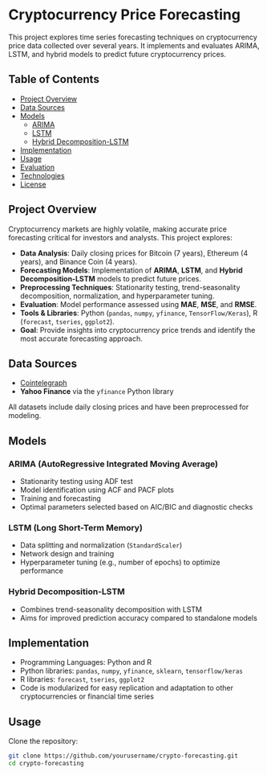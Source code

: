# Cryptocurrency Price Forecasting

This project explores time series forecasting techniques on cryptocurrency price data collected over several years. It implements and evaluates ARIMA, LSTM, and hybrid models to predict future cryptocurrency prices.

## Table of Contents
- [Project Overview](#project-overview)
- [Data Sources](#data-sources)
- [Models](#models)
  - [ARIMA](#arima)
  - [LSTM](#lstm)
  - [Hybrid Decomposition-LSTM](#hybrid-decomposition-lstm)
- [Implementation](#implementation)
- [Usage](#usage)
- [Evaluation](#evaluation)
- [Technologies](#technologies)
- [License](#license)

## Project Overview

Cryptocurrency markets are highly volatile, making accurate price forecasting critical for investors and analysts. This project explores:

- **Data Analysis**: Daily closing prices for Bitcoin (7 years), Ethereum (4 years), and Binance Coin (4 years).  
- **Forecasting Models**: Implementation of **ARIMA**, **LSTM**, and **Hybrid Decomposition-LSTM** models to predict future prices.  
- **Preprocessing Techniques**: Stationarity testing, trend-seasonality decomposition, normalization, and hyperparameter tuning.  
- **Evaluation**: Model performance assessed using **MAE**, **MSE**, and **RMSE**.  
- **Tools & Libraries**: Python (`pandas`, `numpy`, `yfinance`, `TensorFlow/Keras`), R (`forecast`, `tseries`, `ggplot2`).  
- **Goal**: Provide insights into cryptocurrency price trends and identify the most accurate forecasting approach.


## Data Sources
- [Cointelegraph](https://cointelegraph.com)   
- **Yahoo Finance** via the `yfinance` Python library  

All datasets include daily closing prices and have been preprocessed for modeling.

## Models

### ARIMA (AutoRegressive Integrated Moving Average)
- Stationarity testing using ADF test  
- Model identification using ACF and PACF plots  
- Training and forecasting  
- Optimal parameters selected based on AIC/BIC and diagnostic checks  

### LSTM (Long Short-Term Memory)
- Data splitting and normalization (`StandardScaler`)  
- Network design and training  
- Hyperparameter tuning (e.g., number of epochs) to optimize performance  

### Hybrid Decomposition-LSTM
- Combines trend-seasonality decomposition with LSTM  
- Aims for improved prediction accuracy compared to standalone models  

## Implementation
- Programming Languages: Python and R  
- Python libraries: `pandas`, `numpy`, `yfinance`, `sklearn`, `tensorflow/keras`  
- R libraries: `forecast`, `tseries`, `ggplot2`  
- Code is modularized for easy replication and adaptation to other cryptocurrencies or financial time series  

## Usage
Clone the repository:
```bash
git clone https://github.com/yourusername/crypto-forecasting.git
cd crypto-forecasting
